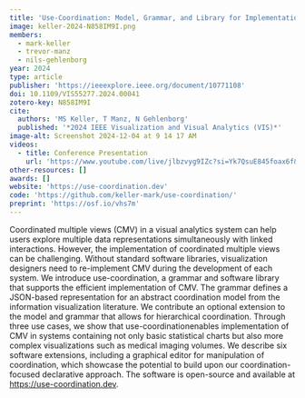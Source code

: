 ```yaml
---
title: 'Use-Coordination: Model, Grammar, and Library for Implementation of Coordinated Multiple Views'
image: keller-2024-N858IM9I.png
members:
  - mark-keller
  - trevor-manz
  - nils-gehlenborg
year: 2024
type: article
publisher: 'https://ieeexplore.ieee.org/document/10771108'
doi: 10.1109/VIS55277.2024.00041
zotero-key: N858IM9I
cite:
  authors: 'MS Keller, T Manz, N Gehlenborg'
  published: '*2024 IEEE Visualization and Visual Analytics (VIS)*'
image-alt: Screenshot 2024-12-04 at 9 14 17 AM
videos:
  - title: Conference Presentation
    url: 'https://www.youtube.com/live/jlbzvyg9IZc?si=Yk7QsuE845foax6f&t=3869'
other-resources: []
awards: []
website: 'https://use-coordination.dev'
code: 'https://github.com/keller-mark/use-coordination/'
preprint: 'https://osf.io/vhs7m'
---
```

Coordinated multiple views (CMV) in a visual analytics system can help users explore multiple data representations simultaneously with linked interactions. However, the implementation of coordinated multiple views can be challenging. Without standard software libraries, visualization designers need to re-implement CMV during the development of each system. We introduce use-coordination, a grammar and software library that supports the efficient implementation of CMV. The grammar defines a JSON-based representation for an abstract coordination model from the information visualization literature. We contribute an optional extension to the model and grammar that allows for hierarchical coordination. Through three use cases, we show that use-coordinationenables implementation of CMV in systems containing not only basic statistical charts but also more complex visualizations such as medical imaging volumes. We describe six software extensions, including a graphical editor for manipulation of coordination, which showcase the potential to build upon our coordination-focused declarative approach. The software is open-source and available at https://use-coordination.dev.
